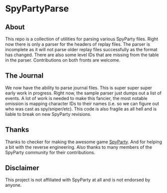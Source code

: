 # SpyPartyParse

## About

This repo is a collection of utilities for parsing various SpyParty files.  Right now there is only a parser for the headers of replay files.  The parser is incomplete as it will not parse older replay files successfully as the format has changed.  There are also some level IDs that are missing from the table in the parser.  Contributions on both fronts are welcome.

## The Journal

We now have the ability to parse journal files.  This is super super super early work in progress.  Right now, the sample parser just dumps out a list of events.  A lot of work is needed to make this fancier, the most notable omission is mapping character IDs to their names (i.e. so we can figure out who was cast as spy/sniper/etc).  This code is also fragile as all hell and is liable to break on new SpyParty revisions.

## Thanks

Thanks to checker for making the awesome game [SpyParty](http://www.spyparty.com).  And for helping a bit with the reverse engineering.  Also thanks to many members of the SpyParty community for their contributions.

## Disclaimer

This project is not affiliated with SpyParty at all and is not endorsed by anyone.